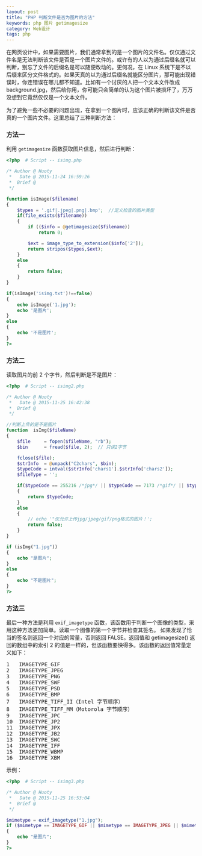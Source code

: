 ```yaml
---
layout: post
title: "PHP 判断文件是否为图片的方法"
keywords: php 图片 getimagesize
category: Web设计
tags: php
---
```


在网页设计中，如果需要图片，我们通常拿到的是一个图片的文件名。仅仅通过文件名是无法判断该文件是否是一个图片文件的。或许有的人以为通过后缀名就可以判断，别忘了文件的后缀名是可以随便改动的。更何况，在 Linux 系统下是不以后缀来区分文件格式的。如果天真的以为通过后缀名就能区分图片，那可能出现错误时，你连错误在哪儿都不知道。比如有一个讨厌的人把一个文本文件改成 background.jpg，然后给你用，你可能只会简单的认为这个图片被损坏了，万万没想到它竟然仅仅是一个文本文件。

为了避免一些不必要的问题出现，在拿到一个图片时，应该正确的判断该文件是否真的一个图片文件。这里总结了三种判断方法：

### 方法一

利用 `getimagesize` 函数获取图片信息，然后进行判断：

```php
<?php  # Script -- isimg.php

/* Author @ Huoty
 *   Date @ 2015-11-24 16:59:26
 *  Brief @
 */

function isImage($filename)
{
    $types = '.gif|.jpeg|.png|.bmp';  //定义检查的图片类型
    if(file_exists($filename))
    {
        if (($info = @getimagesize($filename))
            return 0;

        $ext = image_type_to_extension($info['2']);
        return stripos($types,$ext);
    }
    else
    {
        return false;
    }
}

if(isImage('isimg.txt')!==false)
{
    echo isImage('1.jpg');
    echo '是图片';
}
else
{
    echo '不是图片';
}
?>
```

### 方法二

读取图片的前 2 个字节，然后判断是不是图片：

```php
<?php  # Script -- isimg2.php

/* Author @ Huoty
 *   Date @ 2015-11-25 16:42:38
 *  Brief @
 */

//判断上传的是不是图片
function  isImg($fileName)
{
    $file     = fopen($fileName, "rb");
    $bin      = fread($file, 2);  // 只读2字节

    fclose($file);
    $strInfo  = @unpack("C2chars", $bin);
    $typeCode = intval($strInfo['chars1'].$strInfo['chars2']);
    $fileType = '';

    if($typeCode == 255216 /*jpg*/ || $typeCode == 7173 /*gif*/ || $typeCode == 13780 /*png*/)
    {
        return $typeCode;
    }
    else
    {
        // echo '"仅允许上传jpg/jpeg/gif/png格式的图片！';
        return false;
    }
}

if (isImg("1.jpg"))
{
    echo "是图片";
}
else
{
    echo "不是图片";
}
?>
```

### 方法三

最后一种方法是利用 `exif_imagetype` 函数，该函数用于判断一个图像的类型，采用这种方法更加简单。读取一个图像的第一个字节并检查其签名。 如果发现了恰当的签名则返回一个对应的常量，否则返回 FALSE。返回值和 getimagesize() 返回的数组中的索引 2 的值是一样的，但该函数要快得多。该函数的返回值常量定义如下：

<pre>
1 	IMAGETYPE_GIF
2 	IMAGETYPE_JPEG
3 	IMAGETYPE_PNG
4 	IMAGETYPE_SWF
5 	IMAGETYPE_PSD
6 	IMAGETYPE_BMP
7 	IMAGETYPE_TIFF_II（Intel 字节顺序）
8 	IMAGETYPE_TIFF_MM（Motorola 字节顺序）
9 	IMAGETYPE_JPC
10 	IMAGETYPE_JP2
11 	IMAGETYPE_JPX
12 	IMAGETYPE_JB2
13 	IMAGETYPE_SWC
14 	IMAGETYPE_IFF
15 	IMAGETYPE_WBMP
16 	IMAGETYPE_XBM
</pre>

示例：

```php
<?php  # Script -- isimg3.php

/* Author @ Huoty
 *   Date @ 2015-11-25 16:53:04
 *  Brief @
 */

$mimetype = exif_imagetype("1.jpg");
if ($mimetype == IMAGETYPE_GIF || $mimetype == IMAGETYPE_JPEG || $mimetype == IMAGETYPE_PNG || $mimetype == IMAGETYPE_BMP)
{
    echo "是图片";
}
?>
```
